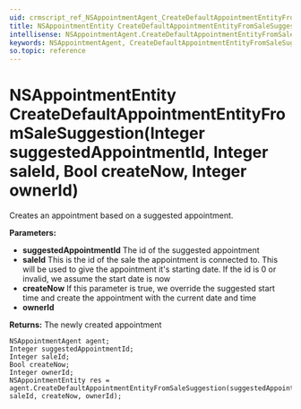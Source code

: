 ```yaml
---
uid: crmscript_ref_NSAppointmentAgent_CreateDefaultAppointmentEntityFromSaleSuggestion
title: NSAppointmentEntity CreateDefaultAppointmentEntityFromSaleSuggestion(Integer suggestedAppointmentId, Integer saleId, Bool createNow, Integer ownerId)
intellisense: NSAppointmentAgent.CreateDefaultAppointmentEntityFromSaleSuggestion
keywords: NSAppointmentAgent, CreateDefaultAppointmentEntityFromSaleSuggestion
so.topic: reference
---
```


# NSAppointmentEntity CreateDefaultAppointmentEntityFromSaleSuggestion(Integer suggestedAppointmentId, Integer saleId, Bool createNow, Integer ownerId)

Creates an appointment based on a suggested appointment. 

**Parameters:**
 - **suggestedAppointmentId** The id of the suggested appointment
 - **saleId** This is the id of the sale the appointment is connected to. This will be used to give the appointment it's starting date. If the id is 0 or invalid, we assume the start date is now
 - **createNow** If this parameter is true, we override the suggested start time and create the appointment with the current date and time
 - **ownerId** 

**Returns:** The newly created appointment

```crmscript
NSAppointmentAgent agent;
Integer suggestedAppointmentId;
Integer saleId;
Bool createNow;
Integer ownerId;
NSAppointmentEntity res = agent.CreateDefaultAppointmentEntityFromSaleSuggestion(suggestedAppointmentId, saleId, createNow, ownerId);
```

